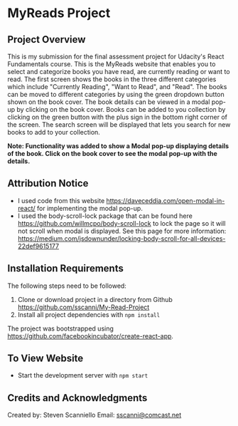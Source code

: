 # MyReads Project

## Project Overview

This is my submission for the final assessment project for Udacity's React Fundamentals course. This is the MyReads website that enables you to select and categorize books you have read, are currently reading or want to read. The first screen shows the books in the three different categories which include "Currently Reading", "Want to Read", and "Read". The books can be moved to different categories by using the green dropdown button shown on the book cover. The book details can be viewed in a modal pop-up by clicking on the book cover. Books can be added to you collection by clicking on the green button with the plus sign in the bottom right corner of the screen. The search screen will be displayed that lets you search for new books to add to your collection. 

**Note: Functionality was added to show a Modal pop-up displaying details of the book. Click on the book cover to see the modal pop-up with the details.**

## Attribution Notice

* I used code from this website https://daveceddia.com/open-modal-in-react/ for implementing the modal pop-up.
* I used the body-scroll-lock package that can be found here https://github.com/willmcpo/body-scroll-lock to lock the page so it will not scroll when modal is displayed. See this page for more information: https://medium.com/jsdownunder/locking-body-scroll-for-all-devices-22def9615177

## Installation Requirements

The following steps need to be followed:

1) Clone or download project in a directory from Github https://github.com/sscanni/My-Read-Project
2) Install all project dependencies with `npm install`

The project was bootstrapped using https://github.com/facebookincubator/create-react-app.

## To View Website

* Start the development server with `npm start`

## Credits and Acknowledgments

Created by: Steven Scanniello Email: sscanni@comcast.net